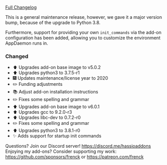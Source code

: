 [Full Changelog][changelog]

This is a general maintenance release, however, we gave it a major version bump, because of the upgrade to Python 3.8.

Furthermore, support for providing your own `init_commands` via the add-on configuration has been added, allowing you to customize the environment AppDaemon runs in.

### Changed

- :arrow_up: Upgrades add-on base image to v5.0.2
- :arrow_up: Upgrades python3 to 3.7.5-r1
- :fireworks: Updates maintenance/license year to 2020
- :pencil2: Funding adjustments
- :books: Adjust add-on installation instructions
- :pencil2: Fixes some spelling and grammar
- :arrow_up: Upgrades add-on base image to v6.0.1
- :arrow_up: Upgrades gcc to 9.2.0-r3
- :arrow_up: Upgrades libc-dev to 0.7.2-r0
- :pencil2: Fixes some spelling and grammar
- :arrow_up: Upgrades python3 to 3.8.1-r0
- :sparkles: Adds support for startup init commands

[changelog]: https://github.com/hassio-addons/addon-appdaemon3/compare/v4.1.0...v5.0.0

Questions? Join our Discord server! https://discord.me/hassioaddons
Enjoying my add-ons? Consider supporting my work:
https://github.com/sponsors/frenck or https://patreon.com/frenck